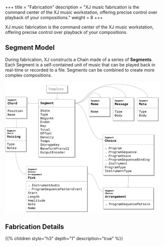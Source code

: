 +++
title = "Fabrication"
description = "XJ music fabrication is the command center of the XJ music workstation, offering precise control over playback of your compositions."
weight = 8
+++

XJ music fabrication is the command center of the XJ music workstation, offering precise control over playback of your compositions.


## Segment Model

During fabrication, XJ constructs a Chain made of a series of **Segments**. Each Segment is a self-contained unit of music that can be played back in real-time or recorded to a file. Segments can be combined to create more complex compositions.

![XJ music Segment Entity Model](xj-music-segment-entity-model.png)


## Fabrication Details

{{% children style="h3" depth="1" description="true" %}}

